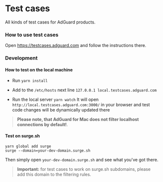 # Test cases

All kinds of test cases for AdGuard products.

### How to use test cases

Open https://testcases.adguard.com and follow the instructions there.

### Development

#### How to test on the local machine

* Run `yarn install`

* Add to the `/etc/hosts` next line
    `127.0.0.1 local.testcases.adguard.com`

* Run the local server
    `yarn watch`
It will open `http://local.testcases.adguard.com:3000/` in your browser
and test code changes will be dynamically updated there

> **Please note, that AdGuard for Mac does not filter localhost connections by default!**.

#### Test on surge.sh

```
yarn global add surge
surge --domain=your-dev-domain.surge.sh
```

Then simply open `your-dev-domain.surge.sh` and see what you've got there.

> **Important:** for test cases to work on surge.sh subdomains, please add this domain to the filtering rules.